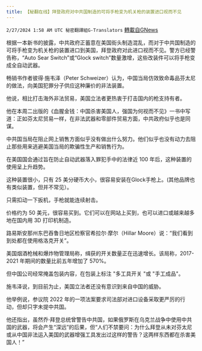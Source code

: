 ```yaml
---
title: 【秘翻在线】拜登政府对中共国制造的可将手枪变为机关枪的装置进口视而不见
---
```

`2/27/2024 1:58 AM UTC 秘密翻譯組G-Translators` [轉載自GNews](https://gnews.org/articles/2343821)

根据一本新书的披露，中共政府正蓄意在美国街头制造混乱，而对于中共国制造的可将手枪变为机关枪的装置进口到美国，拜登政府对此进口视而不见。警方已经警告称，“Auto Sear Switch”或“Glock switch”数量激增，这些改装件可以将手枪变成全自动武器。

畅销书作者彼得·施韦泽（Peter Schweizer）认为，中国当局仿效致命毒品芬太尼的做法，向美国犯罪分子供应这种廉价的非法装置。

他说，相比打击海外非法贸易，美国立法者更热衷于打击国内的枪支持有者。

他在本周二出版的《血腥金钱：中国杀害美国人，强国为何视而不见》一书中写道：正如芬太尼贸易一样，在非法武器和零部件贸易方面，中共政府似乎也是同谋。

中共国当局在阻止网上销售方面似乎没有做出什么努力。他们似乎也没有动力去阻止那些用来逃避美国当局的欺骗性生产和销售行为。

在美国国会通过旨在防止自动武器落入罪犯手中的法律近 100 年后，这种装置的使用呈上升趋势。

这种装置很小，只有 25 美分硬币大小，很容易安装在Glock手枪上。(其他品牌也有类似装置，但并不常见）。

只需扣动一下扳机，手枪就能连续射击。

价格约为 50 美元，很容易买到。它们可以在网站上买到，也可以进口或越来越多地在国内用 3D 打印机制造。

路易斯安那州东巴吞鲁日地区检察官希拉尔·摩尔（Hillar Moore）说：“我们看到到处都在使用格洛克开关”。

美国烟酒枪械和爆炸物管理局称，缉获的开关数量正在迅速增长。该局称，2017-2021 年期间的数量比前五年增加了 570%。

但中国公司经常掩盖包装内容，在包装上标注 "多工具开关 "或 "手工成品"。

施韦泽说，到目前为止，美国立法者还没有意识到来自中国的威胁。

他举例说，参议院 2022 年的一项法案要求司法部对进口设备采取更严厉的行动，但却只字未提中共国。

他还指出，虽然乔·拜登总统曾警告中共国，如果俄罗斯在乌克兰战争中使用中共国的武器，将会产生“深远”的后果，但“人们不禁要问：为什么拜登从未对芬太尼或从中国非法运入美国的武器增强工具发出过这样的警告？这两样东西都在杀害美国人！”
